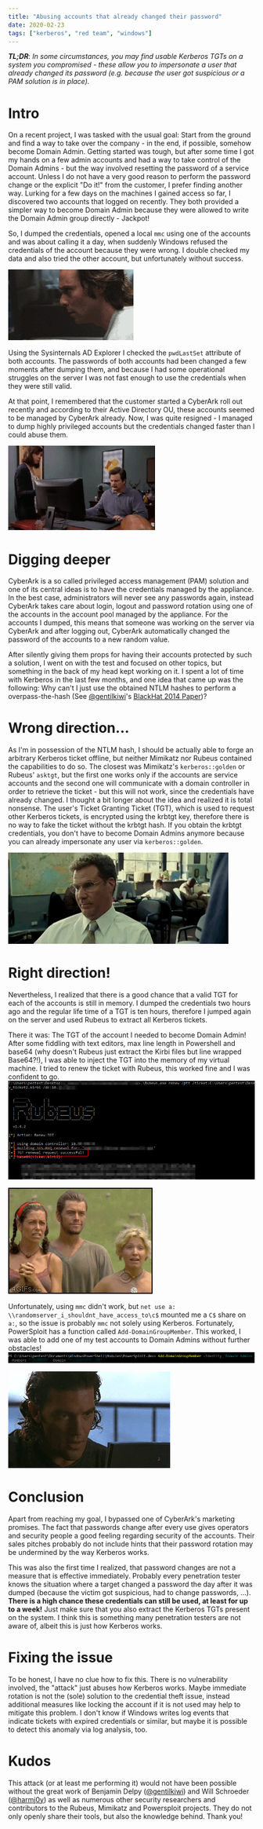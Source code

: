 ```yaml
---
title: "Abusing accounts that already changed their password"
date: 2020-02-23
tags: ["kerberos", "red team", "windows"]
---
```


***TL;DR***: *In some circumstances, you may find usable Kerberos TGTs on a system you compromised - these allow you to impersonate a user that already changed its password (e.g. because the user got suspicious or a PAM solution is in place).*

# Intro

On a recent project, I was tasked with the usual goal: Start from the ground and find a way to take over the company - in the end, if possible, somehow become Domain Admin.
Getting started was tough, but after some time I got my hands on a few admin accounts and had a way to take control of the Domain Admins - but the way involved resetting the password of a service account.
Unless I do not have a very good reason to perform the password change or the explicit "Do it!" from the customer, I prefer finding another way.
Lurking for a few days on the machines I gained access so far, I discovered two accounts that logged on recently. 
They both provided a simpler way to become Domain Admin because they were allowed to write the Domain Admin group directly - Jackpot!

So, I dumped the credentials, opened a local `mmc` using one of the accounts and was about calling it a day, when suddenly Windows refused the credentials of the account because they were wrong. 
I double checked my data and also tried the other account, but unfortunately without success.

![WTF.gif](/img/panic.gif)

Using the Sysinternals AD Explorer I checked the `pwdLastSet` attribute of both accounts. 
The passwords of both accounts had been changed a few moments after dumping them, and because I had some operational struggles on the server I was not fast enough to use the credentials when they were still valid.

At that point, I remembered that the customer started a CyberArk roll out recently and according to their Active Directory OU, these accounts seemed to be managed by CyberArk already.
Now, I was quite resigned - I managed to dump highly privileged accounts but the credentials changed faster than I could abuse them.

![damn.gif](/img/fts.gif)


# Digging deeper

CyberArk is a so called privileged access management (PAM) solution and one of its central ideas is to have the credentials managed by the appliance.
In the best case, administrators will never see any passwords again, instead CyberArk takes care about login, logout and password rotation using one of the accounts in the account pool managed by the appliance.
For the accounts I dumped, this means that someone was working on the server via CyberArk and after logging out, CyberArk automatically changed the password of the accounts to a new random value.

After silently giving them props for having their accounts protected by such a solution, I went on with the test and focused on other topics, but something in the back of my head kept working on it.
I spent a lot of time with Kerberos in the last few months, and one idea that came up was the following: 
Why can't I just use the obtained NTLM hashes to perform a overpass-the-hash (See [@gentilkiwi](https://twitter.com/gentilkiwi)'s [BlackHat 2014 Paper](https://www.blackhat.com/docs/us-14/materials/us-14-Duckwall-Abusing-Microsoft-Kerberos-Sorry-You-Guys-Don't-Get-It-wp.pdf))? 

# Wrong direction...

As I'm in possession of the NTLM hash, I should be actually able to forge an arbitrary Kerberos ticket offline, but neither Mimikatz nor Rubeus contained the capabilities to do so.
The closest was Mimikatz's `kerberos::golden` or Rubeus' `asktgt`, but the first one works only if the accounts are service accounts and the second one will communicate with a domain controller in order to retrieve the ticket - but this will not work, since the credentials have already changed.
I thought a bit longer about the idea and realized it is total nonsense.
The user's Ticket Granting Ticket (TGT), which is used to request other Kerberos tickets, is encrypted using the krbtgt key, therefore there is no way to fake the ticket without the krbtgt hash.
If you obtain the krbtgt credentials, you don't have to become Domain Admins anymore because you can already impersonate any user via `kerberos::golden`.

![deadend.gif](/img/not_working_out.gif)

# Right direction!

Nevertheless, I realized that there is a good chance that a valid TGT for each of the accounts is still in memory. 
I dumped the credentials two hours ago and the regular life time of a TGT is ten hours, therefore I jumped again on the server and used Rubeus to extract all Kerberos tickets.

There it was: The TGT of the account I needed to become Domain Admin!
After some fiddling with text editors, max line length in Powershell and base64 (why doesn't Rubeus just extract the Kirbi files but line wrapped Base64?!), I was able to inject the TGT into the memory of my virtual machine.
I tried to renew the ticket with Rubeus, this worked fine and I was confident to go.
![Rubeus_renew_tgt.png](/img/rubeus_renew_tgt.png)

![thats_my_fetish.gif](/img/thats_my_fetish.gif)

Unfortunately, using `mmc` didn't work, but `net use a: \\randomserver_i_shouldnt_have_access_to\c$` mounted me a `C$` share on `a:`, so the issue is probably `mmc` not solely using Kerberos.
Fortunately, PowerSploit has a function called `Add-DomainGroupMember`. 
This worked, I was able to add one of my test accounts to Domain Admins without further obstacles!
![powersploit_become_DA.png](/img/powersploit_become_DA.png)

![itworks.gif](/img/itworks.gif)

# Conclusion

Apart from reaching my goal, I bypassed one of CyberArk's marketing promises. 
The fact that passwords change after every use gives operators and security people a good feeling regarding security of the accounts. 
Their sales pitches probably do not include hints that their password rotation may be undermined by the way Kerberos works.

This was also the first time I realized, that password changes are not a measure that is effective immediately. 
Probably every penetration tester knows the situation where a target changed a password the day after it was dumped (because the victim got suspicious, had to change passwords, ...).
**There is a high chance these credentials can still be used, at least for up to a week!**
Just make sure that you also extract the Kerberos TGTs present on the system.
I think this is something many penetration testers are not aware of, albeit this is just how Kerberos works. 

# Fixing the issue

To be honest, I have no clue how to fix this. 
There is no vulnerability involved, the "attack" just abuses how Kerberos works.
Maybe immediate rotation is not the (sole) solution to the credential theft issue, instead additional measures like locking the account if it is not used may help to mitigate this problem.
I don't know if Windows writes log events that indicate tickets with expired credentials or similar, but maybe it is possible to detect this anomaly via log analysis, too.

# Kudos

This attack (or at least me performing it) would not have been possible without the great work of Benjamin Delpy ([@gentilkiwi](https://twitter.com/gentilkiwi)) and Will Schroeder ([@harmj0y](https://twitter.com/harmj0y)) as well as numerous other security researchers and contributors to the Rubeus, Mimikatz and Powersploit projects.
They do not only openly share their tools, but also the knowledge behind. 
Thank you!

